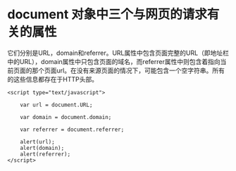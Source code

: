 # document 对象中三个与网页的请求有关的属性 #

它们分别是URL，domain和referrer。URL属性中包含页面完整的URL（即地址栏中的URL），domain属性中只包含页面的域名，而referrer属性中则包含着指向当前页面的那个页面url。在没有来源页面的情况下，可能包含一个空字符串。所有的这些信息都存在于HTTP头部。


    <script type="text/javascript">
    	
    	var url = document.URL;
    
    	var domain = document.domain;
    
    	var referrer = document.referrer;
    
    	alert(url);
    	alert(domain);
    	alert(referrer);
    </script>